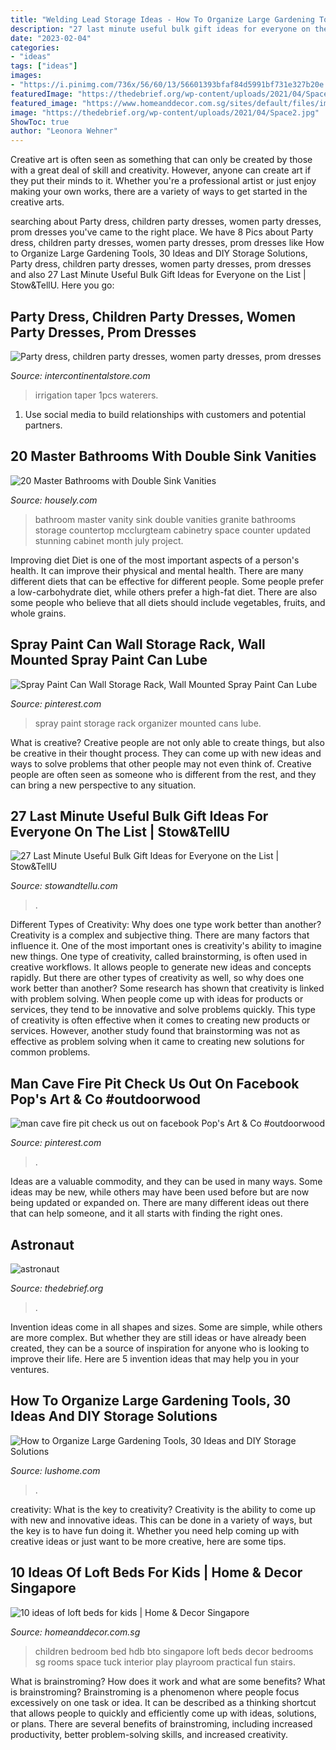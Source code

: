 ```yaml
---
title: "Welding Lead Storage Ideas - How To Organize Large Gardening Tools, 30 Ideas And Diy Storage Solutions"
description: "27 last minute useful bulk gift ideas for everyone on the list"
date: "2023-02-04"
categories:
- "ideas"
tags: ["ideas"]
images:
- "https://i.pinimg.com/736x/56/60/13/56601393bfaf84d5991bf731e327b20e.jpg"
featuredImage: "https://thedebrief.org/wp-content/uploads/2021/04/Space2.jpg"
featured_image: "https://www.homeanddecor.com.sg/sites/default/files/imagecache/hnd_revamp_1x1_large/blog/gallery_article/gallery_images/kids-bed-3.jpg"
image: "https://thedebrief.org/wp-content/uploads/2021/04/Space2.jpg"
ShowToc: true
author: "Leonora Wehner"
---
```



Creative art is often seen as something that can only be created by those with a great deal of skill and creativity. However, anyone can create art if they put their minds to it. Whether you're a professional artist or just enjoy making your own works, there are a variety of ways to get started in the creative arts.

	

		
searching about Party dress, children party dresses, women party dresses, prom dresses you've came to the right place. We have 8 Pics about Party dress, children party dresses, women party dresses, prom dresses like How to Organize Large Gardening Tools, 30 Ideas and DIY Storage Solutions, Party dress, children party dresses, women party dresses, prom dresses and also 27 Last Minute Useful Bulk Gift Ideas for Everyone on the List | Stow&amp;TellU. Here you go:
		
    
## Party Dress, Children Party Dresses, Women Party Dresses, Prom Dresses

<img loading=lazy src="https://ae01.alicdn.com/kf/HTB1DCk7OkvoK1RjSZPfq6xPKFXat.jpg" onerror="this.onerror=null;this.src='https://tse2.mm.bing.net/th?id=OIP.Mlft1TuKVtipIMj3hIjfEAHaHa&amp;pid=15.1';" alt="Party dress, children party dresses, women party dresses, prom dresses">

_Source: intercontinentalstore.com_

>irrigation taper 1pcs waterers. 

	

1. Use social media to build relationships with customers and potential partners.

    
## 20 Master Bathrooms With Double Sink Vanities

<img loading=lazy src="https://a5j0u479x2t4e35gducjhz15-wpengine.netdna-ssl.com/wp-content/uploads/2015/06/his-and-her-vanity-with-granite-countertop.jpg" onerror="this.onerror=null;this.src='https://tse1.mm.bing.net/th?id=OIP.lPh1UDT48pH5PkYtlyvDwgHaH1&amp;pid=15.1';" alt="20 Master Bathrooms with Double Sink Vanities">

_Source: housely.com_

>bathroom master vanity sink double vanities granite bathrooms storage countertop mcclurgteam cabinetry space counter updated stunning cabinet month july project. 

	

Improving diet
Diet is one of the most important aspects of a person's health. It can improve their physical and mental health. There are many different diets that can be effective for different people. Some people prefer a low-carbohydrate diet, while others prefer a high-fat diet. There are also some people who believe that all diets should include vegetables, fruits, and whole grains.

    
## Spray Paint Can Wall Storage Rack, Wall Mounted Spray Paint Can Lube

<img loading=lazy src="https://i.pinimg.com/736x/f4/23/34/f423346a93efd960883766df16cb65c9.jpg" onerror="this.onerror=null;this.src='https://tse2.mm.bing.net/th?id=OIP.e1oFY3BI1Q6CmiqJhgrJIQAAAA&amp;pid=15.1';" alt="Spray Paint Can Wall Storage Rack, Wall Mounted Spray Paint Can Lube">

_Source: pinterest.com_

>spray paint storage rack organizer mounted cans lube. 

	

What is creative?
Creative people are not only able to create things, but also be creative in their thought process. They can come up with new ideas and ways to solve problems that other people may not even think of. Creative people are often seen as someone who is different from the rest, and they can bring a new perspective to any situation.

    
## 27 Last Minute Useful Bulk Gift Ideas For Everyone On The List | Stow&amp;TellU

<img loading=lazy src="https://stowandtellu.com/wp-content/uploads/2019/12/Useful-Gift-Ideas-to-Buy-or-Make-in-Bulk.jpg" onerror="this.onerror=null;this.src='https://tse3.mm.bing.net/th?id=OIP.g5I7zp48NtcPuNNmgxiP8gHaJ4&amp;pid=15.1';" alt="27 Last Minute Useful Bulk Gift Ideas for Everyone on the List | Stow&amp;TellU">

_Source: stowandtellu.com_

>. 

	

Different Types of Creativity: Why does one type work better than another?
Creativity is a complex and subjective thing. There are many factors that influence it. One of the most important ones is creativity's ability to imagine new things. One type of creativity, called brainstorming, is often used in creative workflows. It allows people to generate new ideas and concepts rapidly. But there are other types of creativity as well, so why does one work better than another?
Some research has shown that creativity is linked with problem solving. When people come up with ideas for products or services, they tend to be innovative and solve problems quickly. This type of creativity is often effective when it comes to creating new products or services. However, another study found that brainstorming was not as effective as problem solving when it came to creating new solutions for common problems.

    
## Man Cave Fire Pit Check Us Out On Facebook Pop&#039;s Art &amp; Co #outdoorwood

<img loading=lazy src="https://i.pinimg.com/736x/56/60/13/56601393bfaf84d5991bf731e327b20e.jpg" onerror="this.onerror=null;this.src='https://tse4.mm.bing.net/th?id=OIP.JztNIDTRWEr8OmIewNZSXwHaNF&amp;pid=15.1';" alt="man cave fire pit check us out on facebook Pop&#039;s Art &amp; Co #outdoorwood">

_Source: pinterest.com_

>. 

	

Ideas are a valuable commodity, and they can be used in many ways. Some ideas may be new, while others may have been used before but are now being updated or expanded on. There are many different ideas out there that can help someone, and it all starts with finding the right ones.

    
## Astronaut

<img loading=lazy src="https://thedebrief.org/wp-content/uploads/2021/04/Space2.jpg" onerror="this.onerror=null;this.src='https://tse2.mm.bing.net/th?id=OIP.v3Upz2oEBG4RUU9C55ZLXAHaE8&amp;pid=15.1';" alt="astronaut">

_Source: thedebrief.org_

>. 

	

Invention ideas come in all shapes and sizes. Some are simple, while others are more complex. But whether they are still ideas or have already been created, they can be a source of inspiration for anyone who is looking to improve their life. Here are 5 invention ideas that may help you in your ventures.

    
## How To Organize Large Gardening Tools, 30 Ideas And DIY Storage Solutions

<img loading=lazy src="https://www.lushome.com/wp-content/uploads/2020/01/storage-ideas-gadening-tools-11.jpg" onerror="this.onerror=null;this.src='https://tse2.mm.bing.net/th?id=OIP.1GGCyq0UV2ovxBIfGfxOiwHaJ3&amp;pid=15.1';" alt="How to Organize Large Gardening Tools, 30 Ideas and DIY Storage Solutions">

_Source: lushome.com_

>. 

	

creativity: What is the key to creativity?
Creativity is the ability to come up with new and innovative ideas. This can be done in a variety of ways, but the key is to have fun doing it. Whether you need help coming up with creative ideas or just want to be more creative, here are some tips.

    
## 10 Ideas Of Loft Beds For Kids | Home &amp; Decor Singapore

<img loading=lazy src="https://www.homeanddecor.com.sg/sites/default/files/imagecache/hnd_revamp_1x1_large/blog/gallery_article/gallery_images/kids-bed-3.jpg" onerror="this.onerror=null;this.src='https://tse4.mm.bing.net/th?id=OIP.EAuysjpT8Kn2A3BHuATcowHaLT&amp;pid=15.1';" alt="10 ideas of loft beds for kids | Home &amp; Decor Singapore">

_Source: homeanddecor.com.sg_

>children bedroom bed hdb bto singapore loft beds decor bedrooms sg rooms space tuck interior play playroom practical fun stairs. 

	

What is brainstroming? How does it work and what are some benefits?
What is brainstroming? Brainstroming is a phenomenon where people focus excessively on one task or idea. It can be described as a thinking shortcut that allows people to quickly and efficiently come up with ideas, solutions, or plans. There are several benefits of brainstroming, including increased productivity, better problem-solving skills, and increased creativity.


